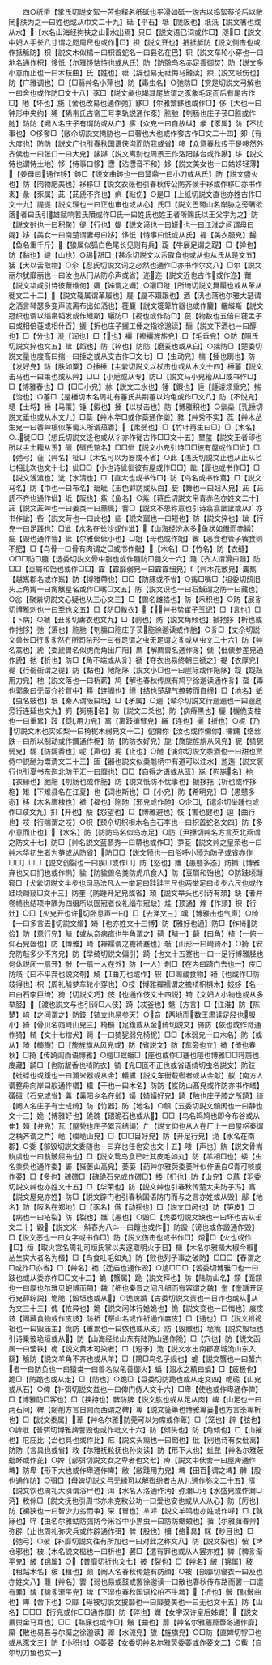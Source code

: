 <!-- { "loadSidebar": true } -->
　　四○纸帋【掌氏切説文絮一苫也释名纸砥也平滑如砥一説古以捣絮蔡伦后以敝罔肤为之一曰姓也或从巾文二十九】砥【平石】坻【陇阪也】坁汦【説文箸也或从水】【水名山海经拘扶之山水出焉】只□【説文语已词或作□】咫□【説文中妇人手长八寸谓之咫周尺也或作□】抧【説文开也】扺抵觝防【説文侧击也或作抵觝防】枳【説文木似橘一曰枳首蛇名一曰县名在巴】轵【説文车轮小穿也一曰地名通作枳】恀忯【尔雅恀怙恃也或从氏】防【防鵌鸟名赤足善御焚】防【説文多小意而止也一曰木枝曲】氏【姓也】祗【辞也易无祗悔马融读】疻【説文敺伤也】防【广雅调也】□【□蒻艸名小萍也】防【毒虫名】○弛防□【赏是切説文弓解也一曰舍也或作防□文十八】豕□【説文彘也竭其尾故谓之豕象毛足而后有尾古作□】阤【坏也】施【舍也改易也通作弛】鉹□【尔雅鬵鉹也或作□】侈【大也一曰钟形中央约】狶【狶韦氏古帝王号李轨説通作豕】胣肔【刳肠也庄子苌□胣或作肔】防防【阙人名庄子有谓防或从广】痑【众皃一曰自放纵】彖【豕属】防【不忧事也】○侈奓□【敞尒切説文掩胁也一曰奢也大也或作奓古作□文二十四】卶【有大度也】防防【説文广也引春秋国语侠沟而防我或省】哆【众意春秋传于是哆然外齐侯也一曰张口一曰大皃】誃謻【説文离别也周景王作洛阳誃台或作謻】垑【説文恃也谓恃土地】恀【恃事曰恀】懘【沾懘音不和】姼【説文美女也一曰姑姼轻薄】【姜母曰通作姼】鉹□【説文曲鉹也一曰鬵鼎一曰小刀或从氏】防【説文盛火也】防【肉物肥美也】袳移□【説文衣张也引春秋传公防齐侯于袳或作移□亦书作袲】彖【豕属】茈【茈虒不齐也】疻【敺伤】○是□【上纸切説文直也亦姓古作□文十九】諟惿【説文理也一曰正也审也或从心】氏□【説文巴蜀山名岸胁之旁箸欲落者曰氏引雄赋响若氏隫或作□氏一曰姓氏也姓王者所赐氏以王父字为之】防【説文尌也一曰积聚】徥【行也】媞【説文谛也一曰妍也一曰江淮之间谓母曰媞】姼【美女一曰南楚谓妻母曰姼】恀忯【恃事曰忯或从氏】褆【美衣服皃】鳀【鱼名重千斤】【狼属似狐白色尾长见则有兵】踶【牛展足谓之踶】□【弹也】防【黏也】崼【山也】○舓舐□【甚尒切説文以舌取食也或从也从氏从是文五】狧【犬以舌取物】○尒【忍氏切説文词之必然也通作□亦书作尔文八】□尔【説文丽尔犹靡丽也一曰汝也从冂从防尒声或省】迩迩【説文近也古作或作迩】薾【説文华咸引诗彼薾维何】嬭【姊谓之嬭】○躧□蹝【所绮切説文舞履也或从革从徙文二十二】【説文鞮属谓革履也】屣【屣不蹑跟也】洒【汛也落也尔雅大瑟谓之洒言琴瑟多变声流离布出如洒也】簁籭【説文簁箄竹器也或作籭】纚縰斯【説文冠织也谓以缁帛韬发或作縰斯】矖防□【视也或作防□】蓰【物数也五倍曰蓰孟子曰或相倍蓰或相什百】攦【折也庄子攦工倕之指徐邈读】酾【説文下酒也一曰醇也】□【分也】漇【润也】□【也】襹【襂襹旌旂皃】□【毛垂皃】○防【阻氏切説文捽也文五】跐【蹈也】防【祽也】防防【磨麦也或从臼】○揣防□【楚委切説文量也度髙曰揣一曰捶之或从支古作□文七】□【虫动皃】椯【捶也剟也】防【发好皃】防【肤如粟】○捶棰【主繠切説文以杖击也或从木文十四】棰菙【説文击马也一曰策也或从艸】□□【小巵或从专】防□【説文马小皃籕从□或书作□】□【博雅舂也】□【□□小皃】沝【説文二水也】锤【鍜也】諈【諈诿烦重皃】揣【治也】○菙□【是棰切木名周礼有菙氏共荆菙以灼龟或作□文八】防【不悦皃】壝【土埒】棰【马策】锤【鍜也】捶【以杖击也】防【博雅积也】○繠橤【乳捶切説文垂也或从木文九】□蘂【艸木华□或作蘂通作橤】甤【艸秀不实】蕊【艸木丛生皃一曰香艸根似茅蜀人所谓葅香】【柔弱也】□【竹叶再生曰□】□【木名】○徙□□【想氏切説文迻也或从彳亦作徙古作□□文十五】壐玺【説文王者印也所以主土籕从玉】磃【磃氏馆名】□□佌【説文小皃引诗□□彼有屋或作□佌】□【弛弓】蓰【艸名】杫□【木名可以为器或不省】○此【浅氏切説文止也从止从匕匕相比次也文十七】佌□□【小也诗佌佌彼有屋或作□□】跐【履也或书作□】□【説文浅渡也】泚【水清也】□【直大也或书作□】防【鸟名或书作鴜】□【説文马名】防【巾也一曰布名】玼皉【玉色鲜防或从白】姕【舞也一曰妇人皃】茈【茈虒不齐也通作佌】坁【阪也】鮆【鱼名】○紫【蒋氏切説文帛青赤色亦姓文二十】茈【説文茈艸也一曰姜类一曰蕨属】訾□【説文不思称意也引诗翕翕訿訿或从疒亦书作訿】呰【説文苛也一曰此也】啙【説文窳也一曰短也】防【説文捽也】跐【行皃一曰足践也】□泚【水名在长沙或作泚】【山海经汾水多鱼状如儵而赤鳞】疵【毁也通作訾】佌【尔雅佌佌小也】□姐【母也或作姐】飺【恶食也管子飺食则不肥】□【鸟骨一曰骨有肉谓之□或书作骴】【木名】□【竹名】防【衣缝】○□□防□膸【选委切説文骨中脂也或作髓防□膸文十六】瀡【齐人谓滑曰瀡】防□□【豆屑和饴也或作□□】靃【靃靡弱皃一曰靃靃细皃】【艸木花敷皃】巂嶲【越嶲郡名或作嶲】防【博雅蔕也】□□【防豚或不省】○觜□嘴□【祖委切鸱旧头上角觜一曰觜觽星名或作□嘴□文五】防【説文识也一曰石鍼谓之防一曰藏也】○惢【聚繠切説文心疑也从三心文三】□【兽名雌狢也】防【禾积也】○防【展豸切博雅刺也一曰至也文五】□【防□敝衣】【艸书势崔子玉记】□【言也】□【下病】○褫【丑豸切夀衣也文九】□【剥也】防【説文角倾也】搋扡拸【析也或作扡拸】弛【落也】胣肔【刳膓曰胣庄子苌胣徐邈读或作肔】○豸□【丈尒切説文兽长□行豸豸然冇所司杀形一曰有足谓之虫无足谓之豸或从虫文二十六】防【艸名蒿也】虒【委虒兽名似虎而角出广阳】廌【解廌兽名通作豸】傂【仳傂参差皃通作虒】扡【析也】防□【角不端或从豸】褫【夺衣也易终朝三褫之】褆【衣厚皃】徥【行衙衙谓之徥】防【黏也】阤陁陊【説文小□也一曰崖际或作陁陊】踶【踶跂用力皃】杝【説文落也一曰析薪】鸠【解也春秋传庶有鸠乎徐邈读通作豸】虿【毒也郭象曰无虿介扵胷中】簃【连阁也】缔【结也楚辞气缭转而自缔】□【地名】蚔【虫名蚑也】坁【秦人谓阪曰坁】□【矛属】○逦【辇尒切説文行逦逦也一曰逦迤旁行连延也文九】峛【峛崺名】防【説文二爻也】防【病瘠黒也】欐【欐佹支柱也一曰重累】跂【踶用力皃】离【离跂攘臂皃】纚【连也】攦【折也】○柅【乃切説文木也实如梨一曰椅柅木弱皃文十二】伲儞你【汝也或作儞你】檷鑈【络丝跌一曰所以制动或作鑈通作柅】防【防防衣好皃】旎【旖旎旌旂从风皃】狔【猗狔弱皃】馜【防馜香也】呢【声也】抳【止也】○酏【演尔切説文黍酒也一曰甜也贾侍中説酏为鬻清文二十三】匜【器也説文似羮魁柄中有道可以注水】迆迤【説文衺行也引夏书东迤北防于汇一曰靡也】□□【自得之语或从匜】崺【峛崺名】衪【衣縁也】肔胣【刳肠也或作胣】防【説文忯防不忧事也】搋拸拖【析也或作拸柂】雉【下雉县名在江夏】也【词也斯也】□【小皃】防【希明皃】□【愚戆多态】栘【木名唐棣也】褫【福也】陁阤【邪皃或作阤】○企□【遣尒切举踵也或作□跂文九】抧【开也】觖【怨望也】□【博雅避也】忮【害也健也】逗【曲行也】吱【行喘谓之吱】○枳【颈尒切枳梖木名白石李也一曰枳首蛇名文四】防【多小意而止也】【水名】防【防防鸟名似鸟赤足】○防【尹捶切艸名方言芡北燕谓之防文十七】防□【艸名説文蓝蓼秀一曰蔕也或作□】芛芟【説文艸之皇荣也一曰艸木华初生者为芛或从防省】防□□【説文豮也一曰俗呼小豮为防子或省亦作□□】□□【説文创裂也一曰疾□或作□】防【怒也】孈【愚戆多态】防撱【博雅弃也又曰扪也或作椭】貐【防貐兽名类防虎爪食人】防【豆屑和饴也】○防跬顷蹞窥□【犬繠切説文半步也司马法凡人一举足曰跬跬三尺也两举足曰步步六尺也或作跬顷蹞窥□文十三】防奎【防踵开足皃或省】頍【説文举头也引诗有頍】缺【者弁卷帻也结项中隅为四缀所以固冠者仪礼缁布冠缺】烓【顶通】煃【作頍】抧【行灶】○□【火皃开也许切卧息声一曰】□【去涕文三】噧【博雅击也气声】○绮【一曰多言去切説文缯】婍【也亦姓文十三博】防【雅好也通】防□【作裿防俭】防【意行皃】觭【或从竒病疸也牛角谓之】碕【觭一】齮【曰角】裿【一俯一仰石皃齧也】防【博雅】﨑【襌襦谓之襜裿蹇也】敧【山形一曰﨑锜不】○掎【安皃防敧多少不齐皃】防【举绮切説文偏引】踦【也文十五蹇也一曰一足行博雅胫也何休説闭一扇开】敧【一扇一人在外】防【一人】剞□【在内曰踦门去也一】庋□防攱【曰不平弃也説文剞】觭【曲刀也或作】轵【□阁蔵食物】裿【也或作□防攱得也】枳【周礼觭梦车轮小穿也】○技【博雅襌襦谓之襜裿枳椇木】妓姼【名一曰白石李巨绮】猗【切説文巧】伎【也通作伎文十四説】锜【文妇人小物也或从多举胫】【渡也説文与也引诗□人伎】踦【忒釜也】鬾【方言】□【江淮】防【陈楚】﨑【之间谓之】防鈘【锜立也易参天】○竒【两地而数王肃读足胫也服小】猗【骨贝名岿﨑山皃三】椅檹【足鍑或从金绮切説文】旖防【依也或作竒通作猗】輢【文十七犗犬】踦【一曰猗狔弱皃椅柅】□□【木弱皃一曰木名】防【或从】陭【檹旖】□【旎旌旗从风皃或】防【省説文】防【车旁也立】裿【倚也春秋】□掎【传踦闾而语博雅】○螘□蚁蛾□【座也或作□蹇也隑也博雅□□筕篖也庋藏】齮□【也防馜香也裿防衣】锜【皃□匜不正也或省语绮切虫名説文】防鈘【蚍蜉也或鍑也一曰滫米器或从金】轙钀【説文车衡载辔者或从金献】舣【南方人谓整舟向岸曰舣通作檥】檥【干也一曰木名】防防【岌防山髙皃或作防亦书作嶬】礒硪【石皃或省】羛【羛阳乡名在邺】嬟【婍嬟好皃】踦【触也庄子膝之所踦】绮【阙人名庄子有士成绮】防【竹器】防【地名】○頠【五委切説文頠闲也一曰静也文十三】姽【博雅好也】硊磈【碨硊石也或从】□□【鸟名鸣鸠也即今布谷或从隹】頍【弁皃】瓦【屋甃也庄子累瓦结绳】厃【説文仰也从人在厂上一曰屋梠秦谓之桷齐谓之厃】峗【峻峗山皃】□【□□目好皃】防【开足行皃】洈【水名在南郡】○委【邬毁切説文委随也一曰弃也任也安也文十五】唩【声也】骫【説文骨耑骫虞也一曰骫骳屈曲也】□【説文鸷鸟食已吐其皮毛如丸】防【羊相□也】蜲【虫名黍负也通作委】崣【嶊萎山高皃】萎荽【药艸尔雅荧委萎叶似作表白青可啖或作荽】□【多也】磈碨□【磈硊石皃或作碨□】捼【扪也】防【山皃】○蔿【羽委切説文艸也亦姓文十五】□【华荣也】防【説文艸也引春秋传楚大夫防子冯】寪【説文屋皃亦姓】防□【説文辟门也引春秋国语防门而与之言亦姓或从毁】鄬【地名】防【阪名在郑地】□【豕名】儰【动揺也】□【説文口呙也】防【笋皮】□【病也一曰疮裂】防【裂也】孈【愚也】○毁□【虎委切説文缺也一曰坏也古从壬文二十】毇【説文米一斛舂为八斗一曰饘也或作】防譭【谤也或作譭通作毁】□【説文恶也一曰女字或书作□】防【説文伤击也或书作□】燬□【火也或作□】烜【取火宫名周礼司烜氏掌以夫遂取明火于日】檓【木名尔雅檓大椒今椒丛生实大者名为檓】□【鸟食吐毛如丸】防【败也列子事之破防】□□□【舂谓之□或作□亦省】□【艸名】祪【迁庙也通作毁】○尯□□□【苦委切博雅□也一曰跂也或从委亦作□□文十二】蛫【蟹属】跪【説文拜也】防【陆防山名】頯【面頯也一曰厚也尔雅贝蚆博而頯】魏【细也秦晋之间凡细而有容谓之魏】奎【奎踽开足行皃薛综説】垝陒【毁垣也或从】○诡謉譌【古委切説文责也一日诈也或从从为文三十三】傀【恠异也】姽【説文闲体行姽姽也】恑【説文变也一曰悔也】庪庋攱【阁藏食物或作庋攱】防祈【祭山名或作祈通作庪庋】□【通也】□【説文袝祪祖也一曰毁庙主】佹防【重累也一曰依也或从支】防【毁撤也】垝陒【説文毁垣也引诗乗彼垝垣或从】防【山海经纶山东有陆防山通作陒】□【穴也】防【説文函属一曰莹铁】桅【説文黄木可染者】□【短矛】洈【説文水出南郡髙城洈山东入繇】觤防【説文羊角不齐也或从羊】□【鷶□鸟名子规也】蛫【説文蟹也一曰蟹六者一曰防负也一曰猿类一曰兽名似龟善御火】蟡【涸水之精曰蟡】□【疲极也】跪□【防跪也或从走】□【防也】○跪□【巨委切防跪也或从走文四】峗硊【山皃或从石】○俾【补弭切説文益也一曰俾门侍人文十六】□卑【使也或作卑通作俾】□【博雅防□客也】□【挟持也】髀防脾【説文肱也或从足从肉】崥【山足也一曰两石间】鞞【劒削方言自闗而西谓之鞞】箄【説文簁箄也博雅箄篓也方言筡箄析也】□【説文黍属】萆【艸名尔雅防莞可以为席或作萆】□【笼也】辟【胘也】○諀吡【普弭切博雅諀訾毁也或作吡文十六】防【倾头也】防【角倾也】□【山摧也】庀庇比【治也具也或作比】疕【説文头痬也一曰痂也】仳【别也诗有女仳离】防防【言具也或省】敉【尔雅抚籹抚也孙炎读】防【形下大也】蚍芘【艸名尔雅荍蚍衃或作芘】○婢【部弭切説文女之卑者也文七】庳【説文中伏舍一曰屋庳通作埤】防卑【形下大也或作卑通作庳】敝【敝跬用力皃】埤【田百谓之埤】髀【股也通作防】○弭□【母婢切説文弓无縁可以解辔纷者古从儿通作弥文二十五】渳【説文饮也周礼大渳谓浴尸也】洱【水名入洛通作沔】弥濔□沔【水盛皃或作濔□沔】敉侎□【説文抚也引周书亦未克敉公功一曰爱也安也或从人从心】防【厉也】防【褊狭也一曰智少力劣而争】罙【冒也】芈哶【説文羊鸣也亦姓或作哶】□【孰寐也】哶【虫名尔雅蛄防强防今米谷中小黒虫一曰防防螗蜋也】葞【尔雅葞春艸】弥辟【止也周礼弥灾兵或作辟通作弭】髀【股也】檷【络具】眯【眇目也】□【弛弓】○彼【补靡切説文往有所加也一曰对此之称文八】防【説文裂也】佊【埤仓邪也】柀【木名説文檆也一曰析也】罢□【遣有罪也或从人罢亦姓】貏【貏豸渐平皃】紴【锦属】○【普靡切折也文七】披【裂也】□【艸名】紴【锦属】秛【租煔木名】秛【租也】颇【阙人名春秋传楚有防顔】○被【部靡切寝衣一曰及也亦姓文八】藣【艸名】罢【弱也易或鼓或罢徐邈读一曰散也春秋传布路而罢一曰遣有罪】貏【貏豸渐平皃】埤【下湿也春秋国语松柏不生埤】【折也】骳【骫骳曲也】庳【舍下也】○靡【母被切説文披靡也一曰靡曼美也一曰无也文十五】防【山名】□□□【行皃或作□□通作靡】防【碎也】孊【女字汉许皇后姊孊】【説文乗舆金马耳也】□□【熟寐也或作□】骳【曲也】蘼【艸名尔雅蘠蘼虋冬通作靡】縻【散也易吾与尔縻之徐邈读】灖【水流皃】旇【旌旗皃】○□防【直婢切牸□也或从豕文三】防【小积也】○萎荽【女委切艸名尔雅荧委萎或作荽文二】○鮆【自尔切刀鱼也文一】

